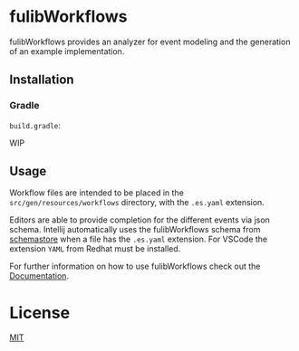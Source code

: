 # fulibWorkflows
fulibWorkflows provides an analyzer for event modeling and the generation of an example implementation.

## Installation
### Gradle
`build.gradle`:

WIP

## Usage

Workflow files are intended to be placed in the `src/gen/resources/workflows` directory, with the `.es.yaml` extension.

Editors are able to provide completion for the different events via json schema. 
Intellij automatically uses the fulibWorkflows schema from [schemastore](https://www.schemastore.org/json/) when a file has the `.es.yaml` extension.
For VSCode the extension `YAML` from Redhat must be installed.  

For further information on how to use fulibWorkflows check out the [Documentation](https://github.com/fujaba/fulib/blob/master/README.md). 

# License
[MIT](https://github.com/fujaba/fulibWorkflows/blob/main/LICENSE.md)